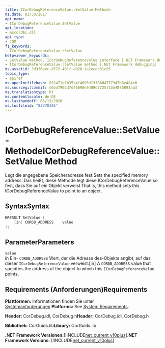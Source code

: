 ```yaml
---
title: ICorDebugReferenceValue::SetValue-Methode
ms.date: 03/30/2017
api_name:
- ICorDebugReferenceValue.SetValue
api_location:
- mscordbi.dll
api_type:
- COM
f1_keywords:
- ICorDebugReferenceValue::SetValue
helpviewer_keywords:
- SetValue method, ICorDebugReferenceValue interface [.NET Framework debugging]
- ICorDebugReferenceValue::SetValue method [.NET Framework debugging]
ms.assetid: 3d3f6eec-d772-401f-a028-1a2ecdc31e95
topic_type:
- apiref
ms.openlocfilehash: 892471e7b35b4f4093df3f86d4777947b6e484e0
ms.sourcegitcommit: d6bd7903d7d46698e9d89d3725f3bb4876891aa3
ms.translationtype: MT
ms.contentlocale: de-DE
ms.lasthandoff: 05/13/2020
ms.locfileid: "83378305"
---
```

# <a name="icordebugreferencevaluesetvalue-method"></a><span data-ttu-id="c84d7-102">ICorDebugReferenceValue::SetValue-Methode</span><span class="sxs-lookup"><span data-stu-id="c84d7-102">ICorDebugReferenceValue::SetValue Method</span></span>
<span data-ttu-id="c84d7-103">Legt die angegebene Speicheradresse fest.</span><span class="sxs-lookup"><span data-stu-id="c84d7-103">Sets the specified memory address.</span></span> <span data-ttu-id="c84d7-104">Das heißt, diese Methode legt diese ICorDebugReferenceValue so fest, dass Sie auf ein Objekt verweist.</span><span class="sxs-lookup"><span data-stu-id="c84d7-104">That is, this method sets this ICorDebugReferenceValue to point to an object.</span></span>  
  
## <a name="syntax"></a><span data-ttu-id="c84d7-105">Syntax</span><span class="sxs-lookup"><span data-stu-id="c84d7-105">Syntax</span></span>  
  
```cpp  
HRESULT SetValue (  
    [in] CORDB_ADDRESS    value  
);  
```  
  
## <a name="parameters"></a><span data-ttu-id="c84d7-106">Parameter</span><span class="sxs-lookup"><span data-stu-id="c84d7-106">Parameters</span></span>  
 `value`  
 <span data-ttu-id="c84d7-107">in Ein- `CORDB_ADDRESS` Wert, der die Adresse des-Objekts angibt, auf das dieser `ICorDebugReferenceValue` verweist.</span><span class="sxs-lookup"><span data-stu-id="c84d7-107">[in] A `CORDB_ADDRESS` value that specifies the address of the object to which this `ICorDebugReferenceValue` points.</span></span>  
  
## <a name="requirements"></a><span data-ttu-id="c84d7-108">Requirements (Anforderungen)</span><span class="sxs-lookup"><span data-stu-id="c84d7-108">Requirements</span></span>  
 <span data-ttu-id="c84d7-109">**Plattformen:** Informationen finden Sie unter [Systemanforderungen](../../get-started/system-requirements.md).</span><span class="sxs-lookup"><span data-stu-id="c84d7-109">**Platforms:** See [System Requirements](../../get-started/system-requirements.md).</span></span>  
  
 <span data-ttu-id="c84d7-110">**Header:** CorDebug.idl, CorDebug.h</span><span class="sxs-lookup"><span data-stu-id="c84d7-110">**Header:** CorDebug.idl, CorDebug.h</span></span>  
  
 <span data-ttu-id="c84d7-111">**Bibliothek:** CorGuids.lib</span><span class="sxs-lookup"><span data-stu-id="c84d7-111">**Library:** CorGuids.lib</span></span>  
  
 <span data-ttu-id="c84d7-112">**.NET Framework Versionen:**[!INCLUDE[net_current_v10plus](../../../../includes/net-current-v10plus-md.md)]</span><span class="sxs-lookup"><span data-stu-id="c84d7-112">**.NET Framework Versions:** [!INCLUDE[net_current_v10plus](../../../../includes/net-current-v10plus-md.md)]</span></span>
